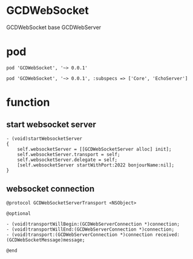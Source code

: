 # GCDWebSocket
GCDWebSocket base GCDWebServer

# pod
```
pod 'GCDWebSocket', '~> 0.0.1'
```

```
pod 'GCDWebSocket', '~> 0.0.1', :subspecs => ['Core', 'EchoServer']
```

# function
## start websocket server
``` 
- (void)startWebsocketServer
{
    self.websocketServer = [[GCDWebSocketServer alloc] init];
    self.websocketServer.transport = self;
    self.websocketServer.delegate = self;
    [self.websocketServer startWithPort:2022 bonjourName:nil];
}
```

## websocket connection
```
@protocol GCDWebSocketServerTransport <NSObject>

@optional

- (void)transportWillBegin:(GCDWebServerConnection *)connection;
- (void)transportWillEnd:(GCDWebServerConnection *)connection;
- (void)transport:(GCDWebServerConnection *)connection received:(GCDWebSocketMessage)message;

@end
```
